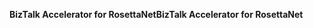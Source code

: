 <span data-ttu-id="189db-101">**BizTalk Accelerator for RosettaNet**</span><span class="sxs-lookup"><span data-stu-id="189db-101">**BizTalk Accelerator for RosettaNet**</span></span>